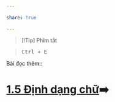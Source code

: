 ---  
share: True  
---  
> [!Tip] Phím tắt  
> <kbd>Ctrl + E</kbd>  
  
Bài đọc thêm::   
  
# [1.5 Định dạng chữ](./1.5%20%C4%90%E1%BB%8Bnh%20d%E1%BA%A1ng%20ch%E1%BB%AF.md)➡️  
